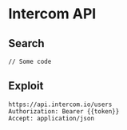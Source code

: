 # Intercom API

## Search

```
// Some code
```

## Exploit

```
https://api.intercom.io/users
Authorization: Bearer {{token}}
Accept: application/json
```
